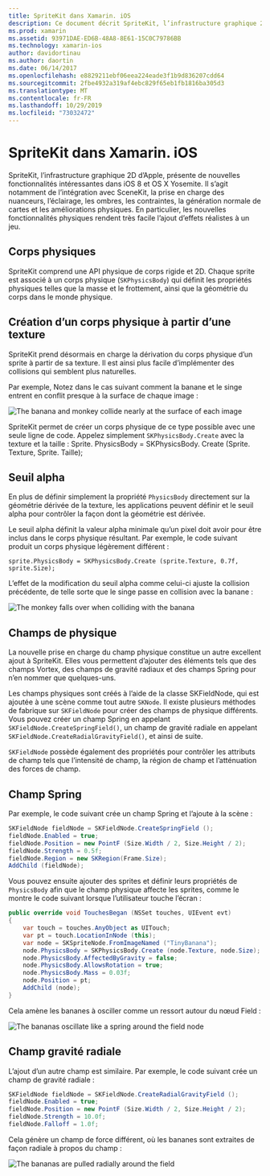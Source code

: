```yaml
---
title: SpriteKit dans Xamarin. iOS
description: Ce document décrit SpriteKit, l’infrastructure graphique 2D d’Apple qui s’intègre à SceneKit, intègre la physique et l’animation, inclut la prise en charge de l’éclairage et de l’ombrage, et bien plus encore. SpriteKit peut être utilisé pour créer des jeux 2D.
ms.prod: xamarin
ms.assetid: 93971DAE-ED6B-48A8-8E61-15C0C79786BB
ms.technology: xamarin-ios
author: davidortinau
ms.author: daortin
ms.date: 06/14/2017
ms.openlocfilehash: e8829211ebf06eea224eade3f1b9d836207cdd64
ms.sourcegitcommit: 2fbe4932a319af4ebc829f65eb1fb1816ba305d3
ms.translationtype: MT
ms.contentlocale: fr-FR
ms.lasthandoff: 10/29/2019
ms.locfileid: "73032472"
---
```

# <a name="spritekit-in-xamarinios"></a>SpriteKit dans Xamarin. iOS

SpriteKit, l’infrastructure graphique 2D d’Apple, présente de nouvelles fonctionnalités intéressantes dans iOS 8 et OS X Yosemite. Il s’agit notamment de l’intégration avec SceneKit, la prise en charge des nuanceurs, l’éclairage, les ombres, les contraintes, la génération normale de cartes et les améliorations physiques. En particulier, les nouvelles fonctionnalités physiques rendent très facile l’ajout d’effets réalistes à un jeu.

## <a name="physics-bodies"></a>Corps physiques

SpriteKit comprend une API physique de corps rigide et 2D. Chaque sprite est associé à un corps physique (`SKPhysicsBody`) qui définit les propriétés physiques telles que la masse et le frottement, ainsi que la géométrie du corps dans le monde physique.

## <a name="creating-a-physics-body-from-a-texture"></a>Création d’un corps physique à partir d’une texture
SpriteKit prend désormais en charge la dérivation du corps physique d’un sprite à partir de sa texture. Il est ainsi plus facile d’implémenter des collisions qui semblent plus naturelles.

Par exemple, Notez dans le cas suivant comment la banane et le singe entrent en conflit presque à la surface de chaque image :

![](spritekit-images/image13.png "The banana and monkey collide nearly at the surface of each image")

SpriteKit permet de créer un corps physique de ce type possible avec une seule ligne de code. Appelez simplement `SKPhysicsBody.Create` avec la texture et la taille : Sprite. PhysicsBody = SKPhysicsBody. Create (Sprite. Texture, Sprite. Taille);

## <a name="alpha-threshold"></a>Seuil alpha

En plus de définir simplement la propriété `PhysicsBody` directement sur la géométrie dérivée de la texture, les applications peuvent définir et le seuil alpha pour contrôler la façon dont la géométrie est dérivée. 

Le seuil alpha définit la valeur alpha minimale qu’un pixel doit avoir pour être inclus dans le corps physique résultant. Par exemple, le code suivant produit un corps physique légèrement différent :

```chsarp
sprite.PhysicsBody = SKPhysicsBody.Create (sprite.Texture, 0.7f, sprite.Size);
```

L’effet de la modification du seuil alpha comme celui-ci ajuste la collision précédente, de telle sorte que le singe passe en collision avec la banane :

![](spritekit-images/image14.png "The monkey falls over when colliding with the banana")

## <a name="physics-fields"></a>Champs de physique

La nouvelle prise en charge du champ physique constitue un autre excellent ajout à SpriteKit. Elles vous permettent d’ajouter des éléments tels que des champs Vortex, des champs de gravité radiaux et des champs Spring pour n’en nommer que quelques-uns.

Les champs physiques sont créés à l’aide de la classe SKFieldNode, qui est ajoutée à une scène comme tout autre `SKNode`. Il existe plusieurs méthodes de fabrique sur `SKFieldNode` pour créer des champs de physique différents. Vous pouvez créer un champ Spring en appelant `SKFieldNode.CreateSpringField()`, un champ de gravité radiale en appelant `SKFieldNode.CreateRadialGravityField()`, et ainsi de suite.

`SKFieldNode` possède également des propriétés pour contrôler les attributs de champ tels que l’intensité de champ, la région de champ et l’atténuation des forces de champ.

## <a name="spring-field"></a>Champ Spring

Par exemple, le code suivant crée un champ Spring et l’ajoute à la scène :

```csharp
SKFieldNode fieldNode = SKFieldNode.CreateSpringField ();
fieldNode.Enabled = true;
fieldNode.Position = new PointF (Size.Width / 2, Size.Height / 2);
fieldNode.Strength = 0.5f;
fieldNode.Region = new SKRegion(Frame.Size);
AddChild (fieldNode);
```

Vous pouvez ensuite ajouter des sprites et définir leurs propriétés de `PhysicsBody` afin que le champ physique affecte les sprites, comme le montre le code suivant lorsque l’utilisateur touche l’écran :

```csharp
public override void TouchesBegan (NSSet touches, UIEvent evt)
{
    var touch = touches.AnyObject as UITouch;
    var pt = touch.LocationInNode (this);
    var node = SKSpriteNode.FromImageNamed ("TinyBanana");
    node.PhysicsBody = SKPhysicsBody.Create (node.Texture, node.Size);
    node.PhysicsBody.AffectedByGravity = false;
    node.PhysicsBody.AllowsRotation = true;
    node.PhysicsBody.Mass = 0.03f;
    node.Position = pt;
    AddChild (node);
}
```

Cela amène les bananes à osciller comme un ressort autour du nœud Field :

![](spritekit-images/image15.png "The bananas oscillate like a spring around the field node")

## <a name="radial-gravity-field"></a>Champ gravité radiale

L’ajout d’un autre champ est similaire. Par exemple, le code suivant crée un champ de gravité radiale :

```csharp
SKFieldNode fieldNode = SKFieldNode.CreateRadialGravityField ();
fieldNode.Enabled = true;
fieldNode.Position = new PointF (Size.Width / 2, Size.Height / 2);
fieldNode.Strength = 10.0f;
fieldNode.Falloff = 1.0f;
```

Cela génère un champ de force différent, où les bananes sont extraites de façon radiale à propos du champ :

![](spritekit-images/image16.png "The bananas are pulled radially around the field")
